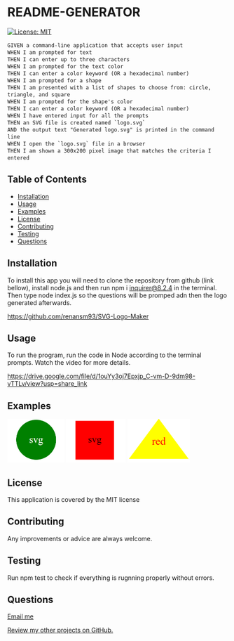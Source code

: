 # README-GENERATOR
[![License: MIT](https://img.shields.io/badge/License-MIT-yellow.svg)](https://opensource.org/licenses/MIT)

```
GIVEN a command-line application that accepts user input
WHEN I am prompted for text
THEN I can enter up to three characters
WHEN I am prompted for the text color
THEN I can enter a color keyword (OR a hexadecimal number)
WHEN I am prompted for a shape
THEN I am presented with a list of shapes to choose from: circle, triangle, and square
WHEN I am prompted for the shape's color
THEN I can enter a color keyword (OR a hexadecimal number)
WHEN I have entered input for all the prompts
THEN an SVG file is created named `logo.svg`
AND the output text "Generated logo.svg" is printed in the command line
WHEN I open the `logo.svg` file in a browser
THEN I am shown a 300x200 pixel image that matches the criteria I entered
``` 

## Table of Contents
  * [Installation](#installation)
  * [Usage](#usage)
  * [Examples](#examples)
  * [License](#license)
  * [Contributing](#contributing)
  * [Testing](#testing)
  * [Questions](#questions)



## Installation

To install this app you will need to clone the repository from github (link bellow), install node.js and then run npm i inquirer@8.2.4 in the terminal. Then type node index.js so the questions will be promped adn then the logo generated afterwards.

https://github.com/renansm93/SVG-Logo-Maker


## Usage

To run the program, run the code in Node according to the terminal prompts. Watch the video for more details.


https://drive.google.com/file/d/1ouYy3oj7Epxjp_C-vm-D-9dm98-vTTLv/view?usp=share_link



## Examples 

<img src="examples/svg-logo-circle.png" widht=100 height=100 alt="Screenshot of the circle logo">

<img src="examples/svg-logo-square.png" widht=100 height=100 alt="Screenshot of the square logo">

<img src="examples/svg-logo-triangle.png" widht=100 height=100 alt="Screenshot of the triangle logo">




## License

This application is covered by the MIT license




## Contributing

Any improvements or advice are always welcome.




## Testing

Run npm test to check if everything is rugnning properly without errors.



## Questions

[Email me](mailto:rs.miranda93@gmail.com)

[Review my other projects on GitHub.](https://www.github.com/renansm93)